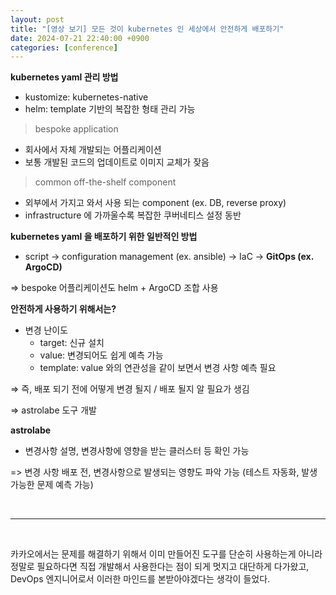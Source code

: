 ```yaml
---
layout: post
title: "[영상 보기] 모든 것이 kubernetes 인 세상에서 안전하게 배포하기"
date: 2024-07-21 22:40:00 +0900
categories: [conference]
---
```


**kubernetes yaml 관리 방법**

- kustomize: kubernetes-native
- helm: template 기반의 복잡한 형태 관리 가능

> bespoke application
-  회사에서 자체 개발되는 어플리케이션
- 보통 개발된 코드의 업데이트로 이미지 교체가 잦음
> 

> common off-the-shelf component
- 외부에서 가지고 와서 사용 되는 component (ex. DB, reverse proxy)
- infrastructure 에 가까울수록 복잡한 쿠버네티스 설정 동반
> 

**kubernetes yaml 을 배포하기 위한 일반적인 방법**

- script → configuration management (ex. ansible) → IaC → **GitOps (ex. ArgoCD)**

⇒ bespoke 어플리케이션도 helm + ArgoCD 조합 사용

**안전하게 사용하기 위해서는?**
- 변경 난이도
    - target: 신규 설치
    - value: 변경되어도 쉽게 예측 가능
    - template: value 와의 연관성을 같이 보면서 변경 사항 예측 필요

⇒ 즉, 배포 되기 전에 어떻게 변경 될지 / 배포 될지 알 필요가 생김

⇒ astrolabe 도구 개발

**astrolabe**
- 변경사항 설명, 변경사항에 영향을 받는 클러스터 등 확인 가능

=> 변경 사항 배포 전, 변경사항으로 발생되는 영향도 파악 가능 (테스트 자동화, 발생 가능한 문제 예측 가능)

<br/>

---

<br/>

카카오에서는 문제를 해결하기 위해서 이미 만들어진 도구를 단순히 사용하는게 아니라 정말로 필요하다면 직접 개발해서 사용한다는 점이 되게 멋지고 대단하게 다가왔고, DevOps 엔지니어로서 이러한 마인드를 본받아야겠다는 생각이 들었다.